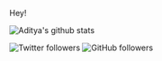 Hey!

![Aditya's github stats](https://github-readme-stats.vercel.app/api?username=aditya305&count_private=true)

 ![Twitter followers](https://img.shields.io/twitter/follow/iAdityaSutar?color=1da1f2&label=Followers&style=for-the-badge&logo=twitter) ![GitHub followers](https://img.shields.io/github/followers/aditya305?color=24292e&label=Followers&style=for-the-badge&logo=github)
